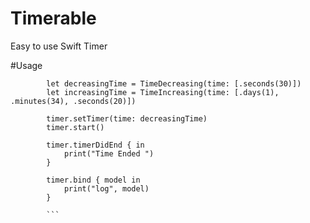 # Timerable
Easy to use Swift Timer

#Usage
``` let timer = STRTimeCounter()
        let decreasingTime = TimeDecreasing(time: [.seconds(30)])
        let increasingTime = TimeIncreasing(time: [.days(1), .minutes(34), .seconds(20)])
        
        timer.setTimer(time: decreasingTime)
        timer.start()
        
        timer.timerDidEnd { in
            print("Time Ended ")
        }
        
        timer.bind { model in
            print("log", model)
        }
        
        ```

